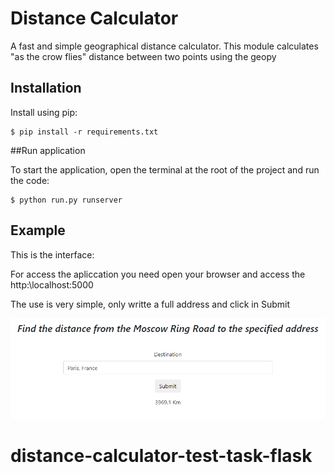 # Distance Calculator

A fast and simple geographical distance calculator. This module calculates
"as the crow flies" distance between two points using the geopy

## Installation

Install using pip:

    $ pip install -r requirements.txt

##Run application

To start the application, open the terminal at the root of the project and 
run the code:

    $ python run.py runserver


## Example

This is the interface:

For access the apliccation you need open your browser and access the http:\\localhost:5000

The use is very simple, only writte a full address and click in Submit

![img.png](application/static/img.png)

# distance-calculator-test-task-flask
